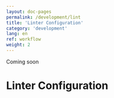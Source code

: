 ```yaml
---
layout: doc-pages
permalink: /development/lint
title: 'Linter Configuration'
category: 'development'
lang: en
ref: workflow
weight: 2
---
```


<span class="label label-info">Coming soon</span>

# Linter Configuration
